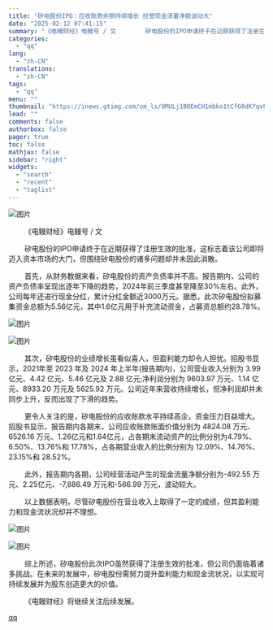 ```yaml
---
title: "矽电股份IPO：应收账款余额持续增长 经营现金流量净额波动大"
date: "2025-02-12 07:41:15"
summary: "《电鳗财经》电鳗号 / 文        矽电股份的IPO申请终于在近期获得了注册生..."
categories:
  - "qq"
lang:
  - "zh-CN"
translations:
  - "zh-CN"
tags:
  - "qq"
menu: ""
thumbnail: "https://inews.gtimg.com/om_ls/OMULj1B0EmCH1mbko1tCfG0dKYqvFzLx8jmTOU1uH5sR8AA_640360/0"
lead: ""
comments: false
authorbox: false
pager: true
toc: false
mathjax: false
sidebar: "right"
widgets:
  - "search"
  - "recent"
  - "taglist"
---
```


![图片](https://inews.gtimg.com/om_bt/ObLSa9ReJGdT-KFsvVhT-OT1aTExy5gBg3gNQ4-QJwPK8AA/1000)

        《电鳗财经》电鳗号 / 文

        矽电股份的IPO申请终于在近期获得了注册生效的批准，这标志着该公司即将迈入资本市场的大门，但围绕矽电股份的诸多问题却并未因此消散。

        首先，从财务数据来看，矽电股份的资产负债率并不高。报告期内，公司的资产负债率呈现出逐年下降的趋势，2024年前三季度甚至降至30%左右。此外，公司每年还进行现金分红，累计分红金额近3000万元。据悉，此次矽电股份拟募集资金总额为5.56亿元，其中1.6亿元用于补充流动资金，占募资总额约28.78%。

![图片](https://inews.gtimg.com/om_bt/Oszk6rNkXtSVRCXIeTWldz-berQ2rn9Ic-HYQfv6L7UDAAA/641)

![图片](https://inews.gtimg.com/om_bt/Ov-gO9ODSavd0W-yqjhnFxtFhgoFa6wnhhNWyjKodALdMAA/641)

        其次，矽电股份的业绩增长虽看似喜人，但盈利能力却令人担忧。招股书显示，2021年至 2023 年及 2024 年上半年(报告期内)，公司营业收入分别为 3.99 亿元、4.42 亿元、5.46 亿元及 2.88 亿元;净利润分别为 9603.97 万元、1.14 亿元、8933.20 万元及 5625.92 万元。公司近年来营收持续增长，但净利润却并未同步上升，反而出现了下滑的趋势。

        更令人关注的是，矽电股份的应收账款水平持续高企，资金压力日益增大。招股书显示，报告期内各期末，公司应收账款账面价值分别为 4824.08 万元、6526.16 万元、1.26亿元和1.64亿元，占各期末流动资产的比例分别为4.79%、6.50%、13.76%和 17.78%，占各期营业收入的比例分别为 12.09%、14.76%、23.15%和 28.52%。

        此外，报告期内各期，公司经营活动产生的现金流量净额分别为-492.55 万元、2.25亿元、-7,886.49 万元和-566.99 万元，波动较大。

        以上数据表明，尽管矽电股份在营业收入上取得了一定的成绩，但其盈利能力和现金流状况却并不理想。

![图片](https://inews.gtimg.com/om_bt/OerYmvmuByGlKAc4W7vERFk3ZHeXLqREIIoNcb9mpwjNMAA/641)

![图片](https://inews.gtimg.com/om_bt/OjPaAsERgrOYJrgc1ySpqTZDKJf5UfkoyaDjz2-sAYHaQAA/641)

        综上所述，矽电股份此次IPO虽然获得了注册生效的批准，但公司仍面临着诸多挑战。在未来的发展中，矽电股份需努力提升盈利能力和现金流状况，以实现可持续发展并为股东创造更大的价值。

        《电鳗财经》将继续关注后续发展。

[qq](https://new.qq.com/rain/a/20250212A01ERC00)
